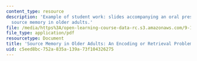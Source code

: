 ```yaml
---
content_type: resource
description: 'Example of student work: slides accompanying an oral presentation on
  source memory in older adults.'
file: /media/https%3A/open-learning-course-data-rc.s3.amazonaws.com/9-110j-neurology-neuropsychology-and-neurobiology-of-aging-spring-2005/c5eed8bc752a835a139a73f104326275_9110_glis_1983f6.pdf
file_type: application/pdf
resourcetype: Document
title: 'Source Memory in Older Adults: An Encoding or Retrieval Problem'
uid: c5eed8bc-752a-835a-139a-73f104326275
---
```

